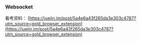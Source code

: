 ### Websocket

看考资料：
[https://juejin.im/post/5a4e6a43f265da3e303c4787?utm_source=gold_browser_extension](https://juejin.im/post/5a4e6a43f265da3e303c4787?utm_source=gold_browser_extension)

